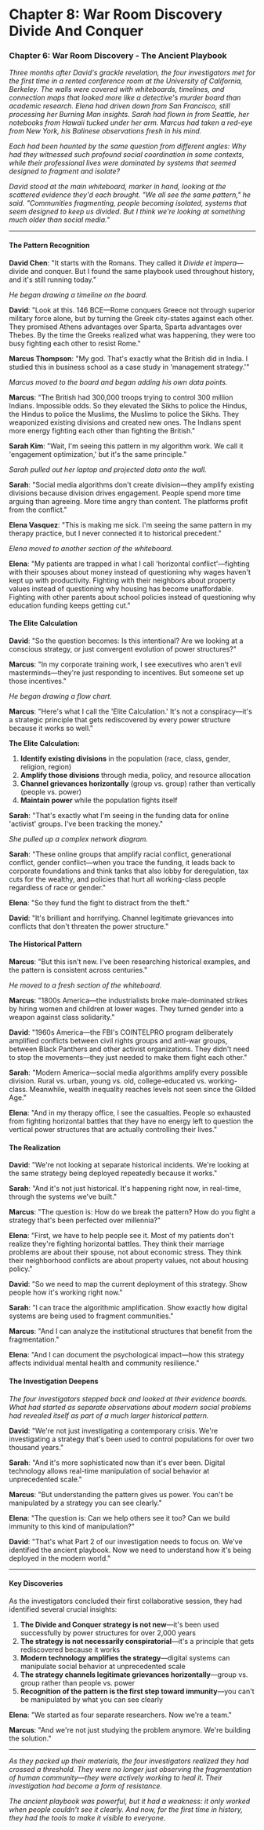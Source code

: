 # Chapter 8: War Room Discovery Divide And Conquer

### Chapter 6: War Room Discovery - The Ancient Playbook

*Three months after David's grackle revelation, the four investigators met for the first time in a rented conference room at the University of California, Berkeley. The walls were covered with whiteboards, timelines, and connection maps that looked more like a detective's murder board than academic research. Elena had driven down from San Francisco, still processing her Burning Man insights. Sarah had flown in from Seattle, her notebooks from Hawaii tucked under her arm. Marcus had taken a red-eye from New York, his Balinese observations fresh in his mind.*

*Each had been haunted by the same question from different angles: Why had they witnessed such profound social coordination in some contexts, while their professional lives were dominated by systems that seemed designed to fragment and isolate?*

*David stood at the main whiteboard, marker in hand, looking at the scattered evidence they'd each brought. "We all see the same pattern," he said. "Communities fragmenting, people becoming isolated, systems that seem designed to keep us divided. But I think we're looking at something much older than social media."*

---

#### The Pattern Recognition

**David Chen**: "It starts with the Romans. They called it *Divide et Impera*—divide and conquer. But I found the same playbook used throughout history, and it's still running today."

*He began drawing a timeline on the board.*

**David**: "Look at this. 146 BCE—Rome conquers Greece not through superior military force alone, but by turning the Greek city-states against each other. They promised Athens advantages over Sparta, Sparta advantages over Thebes. By the time the Greeks realized what was happening, they were too busy fighting each other to resist Rome."

**Marcus Thompson**: "My god. That's exactly what the British did in India. I studied this in business school as a case study in 'management strategy.'"

*Marcus moved to the board and began adding his own data points.*

**Marcus**: "The British had 300,000 troops trying to control 300 million Indians. Impossible odds. So they elevated the Sikhs to police the Hindus, the Hindus to police the Muslims, the Muslims to police the Sikhs. They weaponized existing divisions and created new ones. The Indians spent more energy fighting each other than fighting the British."

**Sarah Kim**: "Wait, I'm seeing this pattern in my algorithm work. We call it 'engagement optimization,' but it's the same principle."

*Sarah pulled out her laptop and projected data onto the wall.*

**Sarah**: "Social media algorithms don't create division—they amplify existing divisions because division drives engagement. People spend more time arguing than agreeing. More time angry than content. The platforms profit from the conflict."

**Elena Vasquez**: "This is making me sick. I'm seeing the same pattern in my therapy practice, but I never connected it to historical precedent."

*Elena moved to another section of the whiteboard.*

**Elena**: "My patients are trapped in what I call 'horizontal conflict'—fighting with their spouses about money instead of questioning why wages haven't kept up with productivity. Fighting with their neighbors about property values instead of questioning why housing has become unaffordable. Fighting with other parents about school policies instead of questioning why education funding keeps getting cut."

#### The Elite Calculation

**David**: "So the question becomes: Is this intentional? Are we looking at a conscious strategy, or just convergent evolution of power structures?"

**Marcus**: "In my corporate training work, I see executives who aren't evil masterminds—they're just responding to incentives. But someone set up those incentives."

*He began drawing a flow chart.*

**Marcus**: "Here's what I call the 'Elite Calculation.' It's not a conspiracy—it's a strategic principle that gets rediscovered by every power structure because it works so well."

**The Elite Calculation:**
1. **Identify existing divisions** in the population (race, class, gender, religion, region)
2. **Amplify those divisions** through media, policy, and resource allocation
3. **Channel grievances horizontally** (group vs. group) rather than vertically (people vs. power)
4. **Maintain power** while the population fights itself

**Sarah**: "That's exactly what I'm seeing in the funding data for online 'activist' groups. I've been tracking the money."

*She pulled up a complex network diagram.*

**Sarah**: "These online groups that amplify racial conflict, generational conflict, gender conflict—when you trace the funding, it leads back to corporate foundations and think tanks that also lobby for deregulation, tax cuts for the wealthy, and policies that hurt all working-class people regardless of race or gender."

**Elena**: "So they fund the fight to distract from the theft."

**David**: "It's brilliant and horrifying. Channel legitimate grievances into conflicts that don't threaten the power structure."

#### The Historical Pattern

**Marcus**: "But this isn't new. I've been researching historical examples, and the pattern is consistent across centuries."

*He moved to a fresh section of the whiteboard.*

**Marcus**: "1800s America—the industrialists broke male-dominated strikes by hiring women and children at lower wages. They turned gender into a weapon against class solidarity."

**David**: "1960s America—the FBI's COINTELPRO program deliberately amplified conflicts between civil rights groups and anti-war groups, between Black Panthers and other activist organizations. They didn't need to stop the movements—they just needed to make them fight each other."

**Sarah**: "Modern America—social media algorithms amplify every possible division. Rural vs. urban, young vs. old, college-educated vs. working-class. Meanwhile, wealth inequality reaches levels not seen since the Gilded Age."

**Elena**: "And in my therapy office, I see the casualties. People so exhausted from fighting horizontal battles that they have no energy left to question the vertical power structures that are actually controlling their lives."

#### The Realization

**David**: "We're not looking at separate historical incidents. We're looking at the same strategy being deployed repeatedly because it works."

**Sarah**: "And it's not just historical. It's happening right now, in real-time, through the systems we've built."

**Marcus**: "The question is: How do we break the pattern? How do you fight a strategy that's been perfected over millennia?"

**Elena**: "First, we have to help people see it. Most of my patients don't realize they're fighting horizontal battles. They think their marriage problems are about their spouse, not about economic stress. They think their neighborhood conflicts are about property values, not about housing policy."

**David**: "So we need to map the current deployment of this strategy. Show people how it's working right now."

**Sarah**: "I can trace the algorithmic amplification. Show exactly how digital systems are being used to fragment communities."

**Marcus**: "And I can analyze the institutional structures that benefit from the fragmentation."

**Elena**: "And I can document the psychological impact—how this strategy affects individual mental health and community resilience."

#### The Investigation Deepens

*The four investigators stepped back and looked at their evidence boards. What had started as separate observations about modern social problems had revealed itself as part of a much larger historical pattern.*

**David**: "We're not just investigating a contemporary crisis. We're investigating a strategy that's been used to control populations for over two thousand years."

**Sarah**: "And it's more sophisticated now than it's ever been. Digital technology allows real-time manipulation of social behavior at unprecedented scale."

**Marcus**: "But understanding the pattern gives us power. You can't be manipulated by a strategy you can see clearly."

**Elena**: "The question is: Can we help others see it too? Can we build immunity to this kind of manipulation?"

**David**: "That's what Part 2 of our investigation needs to focus on. We've identified the ancient playbook. Now we need to understand how it's being deployed in the modern world."

---

#### Key Discoveries

As the investigators concluded their first collaborative session, they had identified several crucial insights:

1. **The Divide and Conquer strategy is not new**—it's been used successfully by power structures for over 2,000 years
2. **The strategy is not necessarily conspiratorial**—it's a principle that gets rediscovered because it works
3. **Modern technology amplifies the strategy**—digital systems can manipulate social behavior at unprecedented scale
4. **The strategy channels legitimate grievances horizontally**—group vs. group rather than people vs. power
5. **Recognition of the pattern is the first step toward immunity**—you can't be manipulated by what you can see clearly

**Elena**: "We started as four separate researchers. Now we're a team."

**Marcus**: "And we're not just studying the problem anymore. We're building the solution."

---

*As they packed up their materials, the four investigators realized they had crossed a threshold. They were no longer just observing the fragmentation of human community—they were actively working to heal it. Their investigation had become a form of resistance.*

*The ancient playbook was powerful, but it had a weakness: it only worked when people couldn't see it clearly. And now, for the first time in history, they had the tools to make it visible to everyone.*


